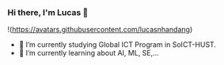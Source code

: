 ### Hi there, I'm Lucas 👋

!(https://avatars.githubusercontent.com/lucasnhandang)

- 🔭 I’m currently studying Global ICT Program in SoICT-HUST.
- 🌱 I’m currently learning about AI, ML, SE,...
